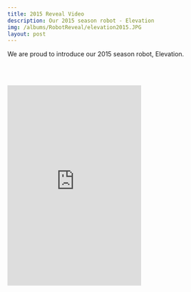 ```yaml
---
title: 2015 Reveal Video
description: Our 2015 season robot - Elevation
img: /albums/RobotReveal/elevation2015.JPG
layout: post
---
```


We are proud to introduce our 2015 season robot, Elevation.

<br></br>
<iframe height="450" src="https://www.youtube.com/embed/vd-Vv28Scl8" frameborder="0" allowfullscreen></iframe>
